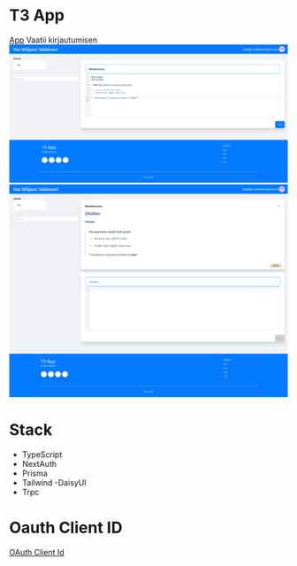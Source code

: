 # T3 App

[App](https://t3app-wiljamit.vercel.app/)
Vaatii kirjautumisen
![Syntax](After.png)
![Markdown](Before.png)

# Stack

- TypeScript
- NextAuth
- Prisma
- Tailwind
  -DaisyUI
- Trpc

# Oauth Client ID

[OAuth Client Id](https://scribehow.com/shared/Github_Workflow_Oauth_tokenin_luomiseen__7ypi0Q1RSVWZS70tlKw9Yg)

